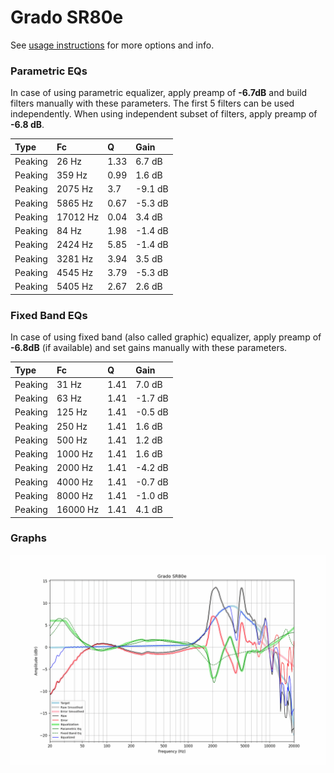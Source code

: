 # Grado SR80e
See [usage instructions](https://github.com/jaakkopasanen/AutoEq#usage) for more options and info.

### Parametric EQs
In case of using parametric equalizer, apply preamp of **-6.7dB** and build filters manually
with these parameters. The first 5 filters can be used independently.
When using independent subset of filters, apply preamp of **-6.8 dB**.

| Type    | Fc       |    Q | Gain    |
|:--------|:---------|:-----|:--------|
| Peaking | 26 Hz    | 1.33 | 6.7 dB  |
| Peaking | 359 Hz   | 0.99 | 1.6 dB  |
| Peaking | 2075 Hz  | 3.7  | -9.1 dB |
| Peaking | 5865 Hz  | 0.67 | -5.3 dB |
| Peaking | 17012 Hz | 0.04 | 3.4 dB  |
| Peaking | 84 Hz    | 1.98 | -1.4 dB |
| Peaking | 2424 Hz  | 5.85 | -1.4 dB |
| Peaking | 3281 Hz  | 3.94 | 3.5 dB  |
| Peaking | 4545 Hz  | 3.79 | -5.3 dB |
| Peaking | 5405 Hz  | 2.67 | 2.6 dB  |

### Fixed Band EQs
In case of using fixed band (also called graphic) equalizer, apply preamp of **-6.8dB**
(if available) and set gains manually with these parameters.

| Type    | Fc       |    Q | Gain    |
|:--------|:---------|:-----|:--------|
| Peaking | 31 Hz    | 1.41 | 7.0 dB  |
| Peaking | 63 Hz    | 1.41 | -1.7 dB |
| Peaking | 125 Hz   | 1.41 | -0.5 dB |
| Peaking | 250 Hz   | 1.41 | 1.6 dB  |
| Peaking | 500 Hz   | 1.41 | 1.2 dB  |
| Peaking | 1000 Hz  | 1.41 | 1.6 dB  |
| Peaking | 2000 Hz  | 1.41 | -4.2 dB |
| Peaking | 4000 Hz  | 1.41 | -0.7 dB |
| Peaking | 8000 Hz  | 1.41 | -1.0 dB |
| Peaking | 16000 Hz | 1.41 | 4.1 dB  |

### Graphs
![](./Grado%20SR80e.png)